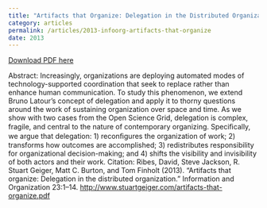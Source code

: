 ```yaml
---
title: "Artifacts that Organize: Delegation in the Distributed Organization"
category: articles
permalink: /articles/2013-infoorg-artifacts-that-organize
date: 2013
---
```


<a href='http://www.stuartgeiger.com/artifacts-that-organize.pdf'>Download PDF here</a>

Abstract: Increasingly, organizations are deploying automated modes of technology-supported coordination that seek to replace rather than enhance human communication.  To study this phenomenon, we extend Bruno Latour’s concept of delegation  and apply it to thorny questions around the work of sustaining organization over space and time. As we show with two cases from the Open Science Grid, delegation is complex, fragile, and central to the nature of contemporary organizing. Speciﬁcally, we argue that delegation: 1) reconﬁgures the organization of work; 2) transforms how outcomes are accomplished; 3) redistributes responsibility for organizational decision-making; and 4) shifts the visibility and invisibility of both actors and their work.
Citation: Ribes, David, Steve Jackson, R. Stuart Geiger, Matt C. Burton, and Tom Finholt (2013). “Artifacts that organize: Delegation in the distributed organization.” Information and Organization 23:1–14. http://www.stuartgeiger.com/artifacts-that-organize.pdf